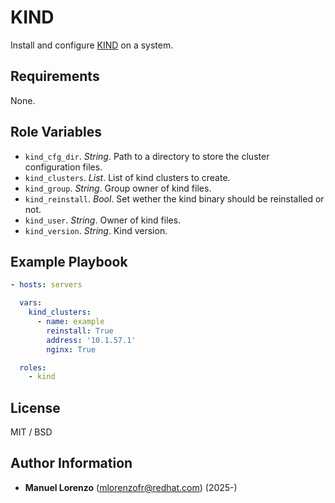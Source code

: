 # KIND
Install and configure [KIND](https://kind.sigs.k8s.io/) on a system.

## Requirements
None.

## Role Variables
* `kind_cfg_dir`. _String_. Path to a directory to store the cluster configuration files.
* `kind_clusters`. _List_. List of kind clusters to create.
* `kind_group`. _String_. Group owner of kind files.
* `kind_reinstall`. _Bool_. Set wether the kind binary should be reinstalled or not.
* `kind_user`. _String_. Owner of kind files.
* `kind_version`. _String_. Kind version.

## Example Playbook
```yaml
- hosts: servers

  vars:
    kind_clusters:
      - name: example
        reinstall: True
        address: '10.1.57.1'
        nginx: True

  roles:
    - kind
```

## License
MIT / BSD

## Author Information
 - **Manuel Lorenzo** (mlorenzofr@redhat.com) (2025-)
